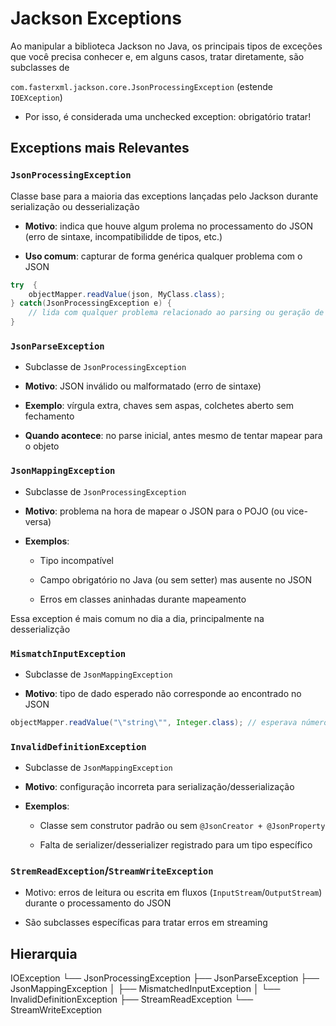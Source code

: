 # Jackson Exceptions

Ao manipular a biblioteca Jackson no Java, os principais tipos de exceções que você precisa conhecer e, em alguns casos, tratar diretamente, são subclasses de 

`com.fasterxml.jackson.core.JsonProcessingException` (estende `IOEXception`)

* Por isso, é considerada uma unchecked exception: obrigatório tratar!

## Exceptions mais Relevantes

### `JsonProcessingException`

Classe base para a maioria das exceptions lançadas pelo Jackson durante serialização ou desserialização

* **Motivo**: indica que houve algum prolema no processamento do JSON (erro de sintaxe, incompatibilidde de tipos, etc.)

* **Uso comum**: capturar de forma genérica qualquer problema com o JSON

```java
try  {
    objectMapper.readValue(json, MyClass.class);
} catch(JsonProcessingException e) {
    // lida com qualquer problema relacionado ao parsing ou geração de JSON
}
```

### `JsonParseException`

* Subclasse de `JsonProcessingException`

* **Motivo**: JSON inválido ou malformatado (erro de sintaxe)

* **Exemplo**: vírgula extra, chaves sem aspas, colchetes aberto sem fechamento

* **Quando acontece**: no parse inicial, antes mesmo de tentar mapear para o objeto

### `JsonMappingException`

* Subclasse de `JsonProcessingException`

* **Motivo**: problema na hora de mapear o JSON para o POJO (ou vice-versa)

* **Exemplos**:
    
    * Tipo incompatível 

    * Campo obrigatório no Java (ou sem setter) mas ausente no JSON

    * Erros em classes aninhadas durante mapeamento

Essa exception é mais comum no dia a dia, principalmente na desserializção

### `MismatchInputException`

* Subclasse de `JsonMappingException`

* **Motivo**: tipo de dado esperado não corresponde ao encontrado no JSON

```java
objectMapper.readValue("\"string\"", Integer.class); // esperava número mas entregou string
```

### `InvalidDefinitionException`

* Subclasse de `JsonMappingException`

* **Motivo**: configuração incorreta para serialização/desserialização

* **Exemplos**:

    * Classe sem construtor padrão ou sem `@JsonCreator + @JsonProperty`

    * Falta de serializer/desserializer registrado para um tipo específico


### `StremReadException`/`StreamWriteException`

* Motivo: erros de leitura ou escrita em fluxos (`InputStream`/`OutputStream`) durante o processamento do JSON

* São subclasses específicas para tratar erros em streaming 

## Hierarquia

IOException
  └── JsonProcessingException
        ├── JsonParseException
        ├── JsonMappingException
        │       ├── MismatchedInputException
        │       └── InvalidDefinitionException
        ├── StreamReadException
        └── StreamWriteException

